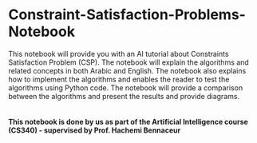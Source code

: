 # Constraint-Satisfaction-Problems-Notebook

This notebook will provide you with an AI tutorial about Constraints Satisfaction Problem (CSP). The notebook will explain the algorithms and related concepts in both Arabic and English. The notebook also explains how to implement the algorithms and enables the reader to test the algorithms using Python code. The notebook will provide a comparison between the algorithms and present the results and provide diagrams. <br>
<br>
<br>
<b> This notebook is done by us as part of the Artificial Intelligence course (CS340) - supervised by Prof. Hachemi Bennaceur</b>
